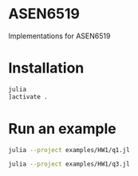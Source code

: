 # ASEN6519
Implementations for ASEN6519


# Installation
```bash
julia
]activate .
```

# Run an example
```bash
julia --project examples/HW1/q1.jl
```

```bash
julia --project examples/HW1/q3.jl
```
